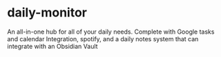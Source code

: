 # daily-monitor
An all-in-one hub for all of your daily needs. Complete with Google tasks and calendar Integration, spotify, and a daily notes system that can integrate with an Obsidian Vault 
